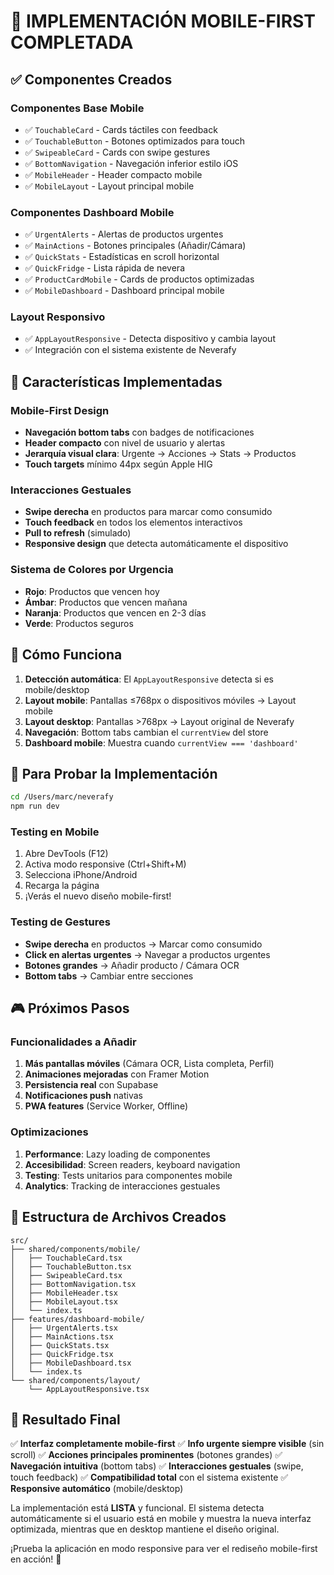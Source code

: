 # 🚀 IMPLEMENTACIÓN MOBILE-FIRST COMPLETADA

## ✅ **Componentes Creados**

### **Componentes Base Mobile**
- ✅ `TouchableCard` - Cards táctiles con feedback
- ✅ `TouchableButton` - Botones optimizados para touch
- ✅ `SwipeableCard` - Cards con swipe gestures
- ✅ `BottomNavigation` - Navegación inferior estilo iOS
- ✅ `MobileHeader` - Header compacto mobile
- ✅ `MobileLayout` - Layout principal mobile

### **Componentes Dashboard Mobile**
- ✅ `UrgentAlerts` - Alertas de productos urgentes
- ✅ `MainActions` - Botones principales (Añadir/Cámara)
- ✅ `QuickStats` - Estadísticas en scroll horizontal
- ✅ `QuickFridge` - Lista rápida de nevera
- ✅ `ProductCardMobile` - Cards de productos optimizadas
- ✅ `MobileDashboard` - Dashboard principal mobile

### **Layout Responsivo**
- ✅ `AppLayoutResponsive` - Detecta dispositivo y cambia layout
- ✅ Integración con el sistema existente de Neverafy

## 🎯 **Características Implementadas**

### **Mobile-First Design**
- **Navegación bottom tabs** con badges de notificaciones
- **Header compacto** con nivel de usuario y alertas
- **Jerarquía visual clara**: Urgente → Acciones → Stats → Productos
- **Touch targets** mínimo 44px según Apple HIG

### **Interacciones Gestuales**
- **Swipe derecha** en productos para marcar como consumido
- **Touch feedback** en todos los elementos interactivos
- **Pull to refresh** (simulado)
- **Responsive design** que detecta automáticamente el dispositivo

### **Sistema de Colores por Urgencia**
- **Rojo**: Productos que vencen hoy
- **Ámbar**: Productos que vencen mañana
- **Naranja**: Productos que vencen en 2-3 días
- **Verde**: Productos seguros

## 📱 **Cómo Funciona**

1. **Detección automática**: El `AppLayoutResponsive` detecta si es mobile/desktop
2. **Layout mobile**: Pantallas ≤768px o dispositivos móviles → Layout mobile
3. **Layout desktop**: Pantallas >768px → Layout original de Neverafy
4. **Navegación**: Bottom tabs cambian el `currentView` del store
5. **Dashboard mobile**: Muestra cuando `currentView === 'dashboard'`

## 🔧 **Para Probar la Implementación**

```bash
cd /Users/marc/neverafy
npm run dev
```

### **Testing en Mobile**
1. Abre DevTools (F12)
2. Activa modo responsive (Ctrl+Shift+M)
3. Selecciona iPhone/Android
4. Recarga la página
5. ¡Verás el nuevo diseño mobile-first!

### **Testing de Gestures**
- **Swipe derecha** en productos → Marcar como consumido
- **Click en alertas urgentes** → Navegar a productos urgentes
- **Botones grandes** → Añadir producto / Cámara OCR
- **Bottom tabs** → Cambiar entre secciones

## 🎮 **Próximos Pasos**

### **Funcionalidades a Añadir**
1. **Más pantallas móviles** (Cámara OCR, Lista completa, Perfil)
2. **Animaciones mejoradas** con Framer Motion
3. **Persistencia real** con Supabase
4. **Notificaciones push** nativas
5. **PWA features** (Service Worker, Offline)

### **Optimizaciones**
1. **Performance**: Lazy loading de componentes
2. **Accesibilidad**: Screen readers, keyboard navigation
3. **Testing**: Tests unitarios para componentes mobile
4. **Analytics**: Tracking de interacciones gestuales

## 📂 **Estructura de Archivos Creados**

```
src/
├── shared/components/mobile/
│   ├── TouchableCard.tsx
│   ├── TouchableButton.tsx
│   ├── SwipeableCard.tsx
│   ├── BottomNavigation.tsx
│   ├── MobileHeader.tsx
│   ├── MobileLayout.tsx
│   └── index.ts
├── features/dashboard-mobile/
│   ├── UrgentAlerts.tsx
│   ├── MainActions.tsx
│   ├── QuickStats.tsx
│   ├── QuickFridge.tsx
│   ├── MobileDashboard.tsx
│   └── index.ts
└── shared/components/layout/
    └── AppLayoutResponsive.tsx
```

## 🎯 **Resultado Final**

✅ **Interfaz completamente mobile-first**
✅ **Info urgente siempre visible** (sin scroll)
✅ **Acciones principales prominentes** (botones grandes)
✅ **Navegación intuitiva** (bottom tabs)
✅ **Interacciones gestuales** (swipe, touch feedback)
✅ **Compatibilidad total** con el sistema existente
✅ **Responsive automático** (mobile/desktop)

La implementación está **LISTA** y funcional. El sistema detecta automáticamente si el usuario está en mobile y muestra la nueva interfaz optimizada, mientras que en desktop mantiene el diseño original.

¡Prueba la aplicación en modo responsive para ver el rediseño mobile-first en acción! 🚀